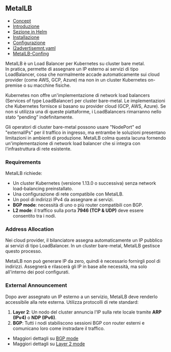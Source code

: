 ## MetalLB  

- [Concept](https://metallb.io/concepts/)  
- [Introduzione](https://metallb.io/)  
- [Sezione in Helm](https://artifacthub.io/packages/helm/metallb/metallb)  
- [Installazione](https://metallb.universe.tf/installation/)  
- [Configurazione](https://metallb.universe.tf/configuration/#layer-2-configuration)
- [l2advertisemnt.yaml](https://github.com/metallb/metallb/blob/main/config/crd/bases/metallb.io_l2advertisements.yaml)
- [MetalLB-Confing](MetalLB/metallb-config.yaml)

MetalLB è un Load Balancer per Kubernetes su cluster bare metal.  
In pratica, permette di assegnare un IP esterno ai servizi di tipo LoadBalancer, cosa che normalmente accade automaticamente sui cloud provider (come AWS, GCP, Azure) ma non in un cluster Kubernetes on-premise o su macchine fisiche.  

Kubernetes non offre un'implementazione di network load balancers (Services of type LoadBalancer) per cluster bare-metal. Le implementazioni che Kubernetes fornisce si basano su provider cloud (GCP, AWS, Azure). Se non si utilizza una di queste piattaforme, i LoadBalancers rimarranno nello stato “pending” indefinitamente.  

Gli operatori di cluster bare-metal possono usare "NodePort" ed "externalIPs" per il traffico in ingresso, ma entrambe le soluzioni presentano limitazioni in ambienti di produzione. MetalLB colma questa lacuna fornendo un'implementazione di network load balancer che si integra con l'infrastruttura di rete esistente.  

### Requirements  

MetalLB richiede:  

- Un cluster Kubernetes (versione 1.13.0 o successiva) senza network load-balancing preinstallato.  
- Una configurazione di rete compatibile con MetalLB.  
- Un pool di indirizzi IPv4 da assegnare ai servizi.  
- **BGP mode**: necessità di uno o più router compatibili con BGP.  
- **L2 mode**: il traffico sulla porta **7946 (TCP & UDP)** deve essere consentito tra i nodi.  

### Address Allocation  

Nei cloud provider, il bilanciatore assegna automaticamente un IP pubblico ai servizi di tipo LoadBalancer. In un cluster bare-metal, MetalLB gestisce questo processo.  

MetalLB non può generare IP da zero, quindi è necessario fornirgli pool di indirizzi. Assegnerà e rilascerà gli IP in base alle necessità, ma solo all'interno dei pool configurati.  

### External Announcement  

Dopo aver assegnato un IP esterno a un servizio, MetalLB deve renderlo accessibile alla rete esterna. Utilizza protocolli di rete standard:  

1. **Layer 2**: Un nodo del cluster annuncia l'IP sulla rete locale tramite **ARP (IPv4)** o **NDP (IPv6)**.  
2. **BGP**: Tutti i nodi stabiliscono sessioni BGP con router esterni e comunicano loro come instradare il traffico.  

- Maggiori dettagli su [BGP mode](https://metallb.io/concepts/bgp/)  
- Maggiori dettagli su [Layer 2 mode](https://metallb.io/concepts/layer2/) 

